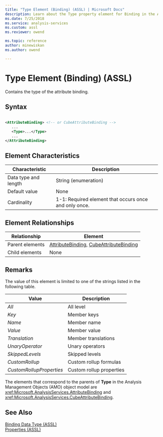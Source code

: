 ```yaml
---
title: "Type Element (Binding) (ASSL) | Microsoft Docs"
description: Learn about the Type property element for Binding in the Analysis Services Scripting Language (ASSL) schema.
ms.date: 7/25/2018
ms.service: analysis-services
ms.custom: assl
ms.reviewer: owend

ms.topic: reference
author: minewiskan
ms.author: owend

---
```

# Type Element (Binding) (ASSL)

  Contains the type of the attribute binding.  
  
## Syntax  
  
```xml  
  
<AttributeBinding> <!-- or CubeAttributeBinding -->  
   ...  
   <Type>...</Type>  
   ...  
</AttributeBinding>  
```  
  
## Element Characteristics  
  
|Characteristic|Description|  
|--------------------|-----------------|  
|Data type and length|String (enumeration)|  
|Default value|None|  
|Cardinality|1-1: Required element that occurs once and only once.|  
  
## Element Relationships  
  
|Relationship|Element|  
|------------------|-------------|  
|Parent elements|[AttributeBinding](../data-type/attributebinding-data-type-assl.md), [CubeAttributeBinding](../data-type/cubeattributebinding-data-type-assl.md)|  
|Child elements|None|  
  
## Remarks  
 The value of this element is limited to one of the strings listed in the following table.  
  
|Value|Description|  
|-----------|-----------------|  
|*All*|All level|  
|*Key*|Member keys|  
|*Name*|Member name|  
|*Value*|Member value|  
|*Translation*|Member translations|  
|*UnaryOperator*|Unary operators|  
|*SkippedLevels*|Skipped levels|  
|*CustomRollup*|Custom rollup formulas|  
|*CustomRollupProperties*|Custom rollup properties|  
  
 The elements that correspond to the parents of **Type** in the Analysis Management Objects (AMO) object model are <xref:Microsoft.AnalysisServices.AttributeBinding> and <xref:Microsoft.AnalysisServices.CubeAttributeBinding>.  
  
## See Also  
 [Binding Data Type &#40;ASSL&#41;](../data-type/binding-data-type-assl.md)   
 [Properties &#40;ASSL&#41;](properties-assl.md)  
  
  
